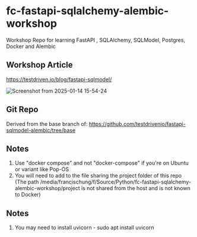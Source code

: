 # fc-fastapi-sqlalchemy-alembic-workshop
Workshop Repo for learning FastAPI , SQLAlchemy, SQLModel, Postgres, Docker and Alembic

## Workshop Article
https://testdriven.io/blog/fastapi-sqlmodel/

![Screenshot from 2025-01-14 15-54-24](https://github.com/user-attachments/assets/f09f5b81-3f4f-4a61-860f-0f65e3aec5f1)


## Git Repo 
Derived from the base branch of:
https://github.com/testdrivenio/fastapi-sqlmodel-alembic/tree/base

## Notes

1. Use "docker compose" and not "docker-compose" if you're on Ubuntu or variant like Pop-OS
2. You will need to add to the file sharing the project folder of this repo (The path /media/francischung/f/Source/Python/fc-fastapi-sqlalchemy-alembic-workshop/project is not shared from the host and is not known to Docker)


## Notes
1. You may need to install uvicorn - sudo apt install uvicorn
